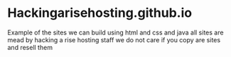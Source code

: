 # Hackingarisehosting.github.io
Example of the sites we can build using html and css and java
all sites are mead by hacking a rise hosting staff we do not care if you copy are sites and resell them 
